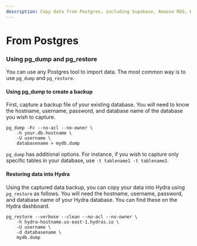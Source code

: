 ```yaml
---
description: Copy data from Postgres, including Supabase, Amazon RDS, Heroku Postgres, etc.
---
```


# From Postgres

### Using pg\_dump and pg\_restore

You can use any Postgres tool to import data. The most common way is to use `pg_dump` and `pg_restore`.&#x20;

#### Using pg\_dump to create a backup

First, capture a backup file of your existing database. You will need to know the hostname, username, password, and database name of the database you wish to capture.

```shell
pg_dump -Fc --no-acl --no-owner \
    -h your.db.hostname \
    -U username \
    databasename > mydb.dump
```

&#x20;`pg_dump` has additional options. For instance, if you wish to capture only specific tables in your database, use `-t tablename1 -t tablename2`.

#### Restoring data into Hydra&#x20;

Using the captured data backup, you can copy your data into Hydra using `pg_restore` as follows. You will need the hostname, username, password, and database name of your Hydra database. You can find these on the Hydra dashboard.&#x20;

```shell
pg_restore --verbose --clean --no-acl --no-owner \ 
    -h hydra-hostname.us-east-1.hydras.io \
    -U username \
    -d databasename \
    mydb.dump
```
